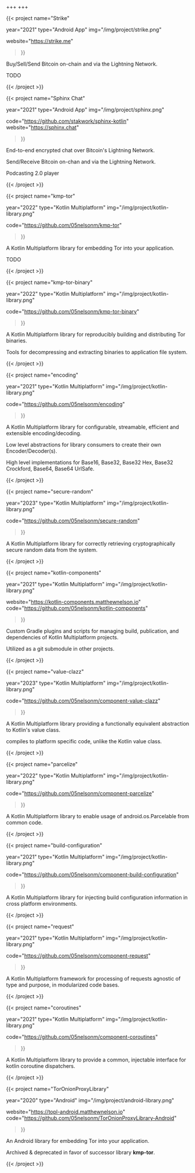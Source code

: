 +++
+++

{{< project
  name="Strike"

  year="2021"
  type="Android App"
  img="/img/project/strike.png"

  website="https://strike.me"
>}}

  <!-- description -->
  <p>Buy/Sell/Send Bitcoin on-chain and via the Lightning Network.</p>
  <p>TODO</p>

{{< /project >}}

{{< project
  name="Sphinx Chat"

  year="2021"
  type="Android App"
  img="/img/project/sphinx.png"

  code="https://github.com/stakwork/sphinx-kotlin"
  website="https://sphinx.chat"
>}}

  <!-- description -->
  <p>End-to-end encrypted chat over Bitcoin's Lightning Network.</p>
  <p>Send/Receive Bitcoin on-chan and via the Lightning Network.</p>
  <p>Podcasting 2.0 player</p>

{{< /project >}}

{{< project
  name="kmp-tor"

  year="2022"
  type="Kotlin Multiplatform"
  img="/img/project/kotlin-library.png"

  code="https://github.com/05nelsonm/kmp-tor"
>}}

  <!-- description -->
  <p>A Kotlin Multiplatform library for embedding Tor into your application.</p>
  <p>TODO</p>

{{< /project >}}

{{< project
  name="kmp-tor-binary"

  year="2022"
  type="Kotlin Multiplatform"
  img="/img/project/kotlin-library.png"

  code="https://github.com/05nelsonm/kmp-tor-binary"
>}}

  <!-- description -->
  <p>A Kotlin Multiplatform library for reproducibly building and distributing Tor binaries.</p>
  <p>Tools for decompressing and extracting binaries to application file system.</p>

{{< /project >}}

{{< project
  name="encoding"

  year="2021"
  type="Kotlin Multiplatform"
  img="/img/project/kotlin-library.png"

  code="https://github.com/05nelsonm/encoding"
>}}

  <!-- description -->
  <p>A Kotlin Multiplatform library for configurable, streamable, efficient and extensible encoding/decoding.</p>
  <p>Low level abstractions for library consumers to create their own Encoder/Decoder(s).</p>
  <p>High level implementations for Base16, Base32, Base32 Hex, Base32 Crockford, Base64, Base64 UrlSafe.</p>

{{< /project >}}

{{< project
  name="secure-random"

  year="2023"
  type="Kotlin Multiplatform"
  img="/img/project/kotlin-library.png"

  code="https://github.com/05nelsonm/secure-random"
>}}

  <!-- description -->
  <p>A Kotlin Multiplatform library for correctly retrieving cryptographically secure random data from the system.</p>

{{< /project >}}

{{< project
  name="kotlin-components"

  year="2021"
  type="Kotlin Multiplatform"
  img="/img/project/kotlin-library.png"

  website="https://kotlin-components.matthewnelson.io"
  code="https://github.com/05nelsonm/kotlin-components"
>}}

  <!-- description -->
  <p>Custom Gradle plugins and scripts for managing build, publication, and dependencies of Kotlin Multiplatform projects.</p>
  <p>Utilized as a git submodule in other projects.</p>

{{< /project >}}

{{< project
  name="value-clazz"

  year="2023"
  type="Kotlin Multiplatform"
  img="/img/project/kotlin-library.png"

  code="https://github.com/05nelsonm/component-value-clazz"
>}}

  <!-- description -->
  <p>A Kotlin Multiplatform library providing a functionally equivalent abstraction to Kotlin's value class.</p>
  <p>compiles to platform specific code, unlike the Kotlin value class.</p>

{{< /project >}}

{{< project
  name="parcelize"

  year="2022"
  type="Kotlin Multiplatform"
  img="/img/project/kotlin-library.png"

  code="https://github.com/05nelsonm/component-parcelize"
>}}

  <!-- description -->
  <p>A Kotlin Multiplatform library to enable usage of android.os.Parcelable from common code.</p>

{{< /project >}}

{{< project
  name="build-configuration"

  year="2021"
  type="Kotlin Multiplatform"
  img="/img/project/kotlin-library.png"

  code="https://github.com/05nelsonm/component-build-configuration"
>}}

  <!-- description -->
  <p>A Kotlin Multiplatform library for injecting build configuration information in cross platform environments.</p>

{{< /project >}}

{{< project
  name="request"

  year="2021"
  type="Kotlin Multiplatform"
  img="/img/project/kotlin-library.png"

  code="https://github.com/05nelsonm/component-request"
>}}

  <!-- description -->
  <p>A Kotlin Multiplatform framework for processing of requests agnostic of type and purpose, in modularized code bases.</p>

{{< /project >}}

{{< project
  name="coroutines"

  year="2021"
  type="Kotlin Multiplatform"
  img="/img/project/kotlin-library.png"

  code="https://github.com/05nelsonm/component-coroutines"
>}}

  <!-- description -->
  <p>A Kotlin Multiplatform library to provide a common, injectable interface for kotlin coroutine dispatchers.</p>

{{< /project >}}

{{< project
  name="TorOnionProxyLibrary"

  year="2020"
  type="Android"
  img="/img/project/android-library.png"

  website="https://topl-android.matthewnelson.io"
  code="https://github.com/05nelsonm/TorOnionProxyLibrary-Android"
>}}

  <!-- description -->
  <p>An Android library for embedding Tor into your application.</p>
  <p>Archived & deprecated in favor of successor library <strong>kmp-tor</strong>.</p>

{{< /project >}}
